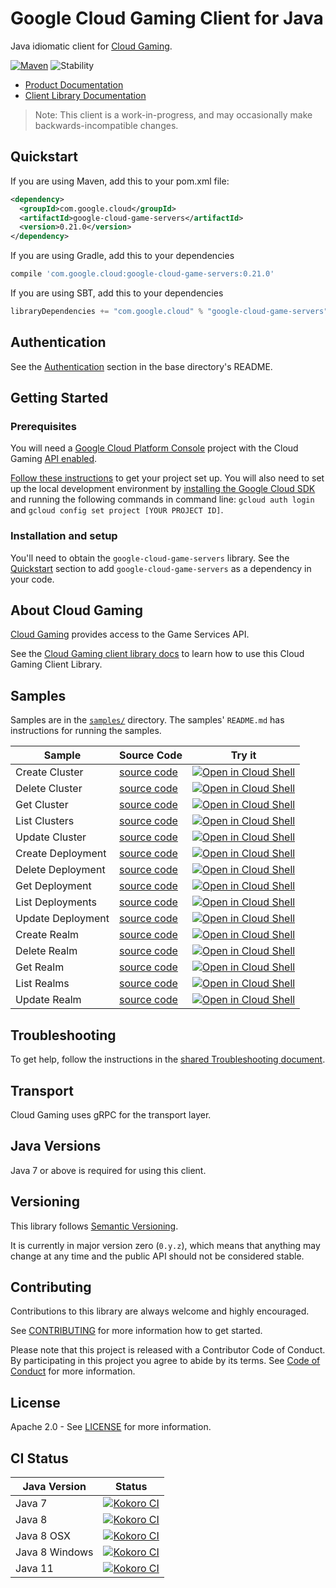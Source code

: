 # Google Cloud Gaming Client for Java

Java idiomatic client for [Cloud Gaming][product-docs].

[![Maven][maven-version-image]][maven-version-link]
![Stability][stability-image]

- [Product Documentation][product-docs]
- [Client Library Documentation][javadocs]

> Note: This client is a work-in-progress, and may occasionally
> make backwards-incompatible changes.

## Quickstart


If you are using Maven, add this to your pom.xml file:

```xml
<dependency>
  <groupId>com.google.cloud</groupId>
  <artifactId>google-cloud-game-servers</artifactId>
  <version>0.21.0</version>
</dependency>
```

[//]: # ({x-version-update-start:google-cloud-game-servers:released})

If you are using Gradle, add this to your dependencies
```Groovy
compile 'com.google.cloud:google-cloud-game-servers:0.21.0'
```
If you are using SBT, add this to your dependencies
```Scala
libraryDependencies += "com.google.cloud" % "google-cloud-game-servers" % "0.21.0"
```
[//]: # ({x-version-update-end})

## Authentication

See the [Authentication][authentication] section in the base directory's README.

## Getting Started

### Prerequisites

You will need a [Google Cloud Platform Console][developer-console] project with the Cloud Gaming [API enabled][enable-api].

[Follow these instructions][create-project] to get your project set up. You will also need to set up the local development environment by
[installing the Google Cloud SDK][cloud-sdk] and running the following commands in command line:
`gcloud auth login` and `gcloud config set project [YOUR PROJECT ID]`.

### Installation and setup

You'll need to obtain the `google-cloud-game-servers` library.  See the [Quickstart](#quickstart) section
to add `google-cloud-game-servers` as a dependency in your code.

## About Cloud Gaming


[Cloud Gaming][product-docs] provides access to the Game Services API.

See the [Cloud Gaming client library docs][javadocs] to learn how to
use this Cloud Gaming Client Library.





## Samples

Samples are in the [`samples/`](https://github.com/googleapis/java-game-servers/tree/master/samples) directory. The samples' `README.md`
has instructions for running the samples.

| Sample                      | Source Code                       | Try it |
| --------------------------- | --------------------------------- | ------ |
| Create Cluster | [source code](https://github.com/googleapis/java-game-servers/blob/master/samples/snippets/src/main/java/com/example/gameservices/clusters/CreateCluster.java) | [![Open in Cloud Shell][shell_img]](https://console.cloud.google.com/cloudshell/open?git_repo=https://github.com/googleapis/java-game-servers&page=editor&open_in_editor=samples/snippets/src/main/java/com/example/gameservices/clusters/CreateCluster.java) |
| Delete Cluster | [source code](https://github.com/googleapis/java-game-servers/blob/master/samples/snippets/src/main/java/com/example/gameservices/clusters/DeleteCluster.java) | [![Open in Cloud Shell][shell_img]](https://console.cloud.google.com/cloudshell/open?git_repo=https://github.com/googleapis/java-game-servers&page=editor&open_in_editor=samples/snippets/src/main/java/com/example/gameservices/clusters/DeleteCluster.java) |
| Get Cluster | [source code](https://github.com/googleapis/java-game-servers/blob/master/samples/snippets/src/main/java/com/example/gameservices/clusters/GetCluster.java) | [![Open in Cloud Shell][shell_img]](https://console.cloud.google.com/cloudshell/open?git_repo=https://github.com/googleapis/java-game-servers&page=editor&open_in_editor=samples/snippets/src/main/java/com/example/gameservices/clusters/GetCluster.java) |
| List Clusters | [source code](https://github.com/googleapis/java-game-servers/blob/master/samples/snippets/src/main/java/com/example/gameservices/clusters/ListClusters.java) | [![Open in Cloud Shell][shell_img]](https://console.cloud.google.com/cloudshell/open?git_repo=https://github.com/googleapis/java-game-servers&page=editor&open_in_editor=samples/snippets/src/main/java/com/example/gameservices/clusters/ListClusters.java) |
| Update Cluster | [source code](https://github.com/googleapis/java-game-servers/blob/master/samples/snippets/src/main/java/com/example/gameservices/clusters/UpdateCluster.java) | [![Open in Cloud Shell][shell_img]](https://console.cloud.google.com/cloudshell/open?git_repo=https://github.com/googleapis/java-game-servers&page=editor&open_in_editor=samples/snippets/src/main/java/com/example/gameservices/clusters/UpdateCluster.java) |
| Create Deployment | [source code](https://github.com/googleapis/java-game-servers/blob/master/samples/snippets/src/main/java/com/example/gameservices/deployments/CreateDeployment.java) | [![Open in Cloud Shell][shell_img]](https://console.cloud.google.com/cloudshell/open?git_repo=https://github.com/googleapis/java-game-servers&page=editor&open_in_editor=samples/snippets/src/main/java/com/example/gameservices/deployments/CreateDeployment.java) |
| Delete Deployment | [source code](https://github.com/googleapis/java-game-servers/blob/master/samples/snippets/src/main/java/com/example/gameservices/deployments/DeleteDeployment.java) | [![Open in Cloud Shell][shell_img]](https://console.cloud.google.com/cloudshell/open?git_repo=https://github.com/googleapis/java-game-servers&page=editor&open_in_editor=samples/snippets/src/main/java/com/example/gameservices/deployments/DeleteDeployment.java) |
| Get Deployment | [source code](https://github.com/googleapis/java-game-servers/blob/master/samples/snippets/src/main/java/com/example/gameservices/deployments/GetDeployment.java) | [![Open in Cloud Shell][shell_img]](https://console.cloud.google.com/cloudshell/open?git_repo=https://github.com/googleapis/java-game-servers&page=editor&open_in_editor=samples/snippets/src/main/java/com/example/gameservices/deployments/GetDeployment.java) |
| List Deployments | [source code](https://github.com/googleapis/java-game-servers/blob/master/samples/snippets/src/main/java/com/example/gameservices/deployments/ListDeployments.java) | [![Open in Cloud Shell][shell_img]](https://console.cloud.google.com/cloudshell/open?git_repo=https://github.com/googleapis/java-game-servers&page=editor&open_in_editor=samples/snippets/src/main/java/com/example/gameservices/deployments/ListDeployments.java) |
| Update Deployment | [source code](https://github.com/googleapis/java-game-servers/blob/master/samples/snippets/src/main/java/com/example/gameservices/deployments/UpdateDeployment.java) | [![Open in Cloud Shell][shell_img]](https://console.cloud.google.com/cloudshell/open?git_repo=https://github.com/googleapis/java-game-servers&page=editor&open_in_editor=samples/snippets/src/main/java/com/example/gameservices/deployments/UpdateDeployment.java) |
| Create Realm | [source code](https://github.com/googleapis/java-game-servers/blob/master/samples/snippets/src/main/java/com/example/gameservices/realms/CreateRealm.java) | [![Open in Cloud Shell][shell_img]](https://console.cloud.google.com/cloudshell/open?git_repo=https://github.com/googleapis/java-game-servers&page=editor&open_in_editor=samples/snippets/src/main/java/com/example/gameservices/realms/CreateRealm.java) |
| Delete Realm | [source code](https://github.com/googleapis/java-game-servers/blob/master/samples/snippets/src/main/java/com/example/gameservices/realms/DeleteRealm.java) | [![Open in Cloud Shell][shell_img]](https://console.cloud.google.com/cloudshell/open?git_repo=https://github.com/googleapis/java-game-servers&page=editor&open_in_editor=samples/snippets/src/main/java/com/example/gameservices/realms/DeleteRealm.java) |
| Get Realm | [source code](https://github.com/googleapis/java-game-servers/blob/master/samples/snippets/src/main/java/com/example/gameservices/realms/GetRealm.java) | [![Open in Cloud Shell][shell_img]](https://console.cloud.google.com/cloudshell/open?git_repo=https://github.com/googleapis/java-game-servers&page=editor&open_in_editor=samples/snippets/src/main/java/com/example/gameservices/realms/GetRealm.java) |
| List Realms | [source code](https://github.com/googleapis/java-game-servers/blob/master/samples/snippets/src/main/java/com/example/gameservices/realms/ListRealms.java) | [![Open in Cloud Shell][shell_img]](https://console.cloud.google.com/cloudshell/open?git_repo=https://github.com/googleapis/java-game-servers&page=editor&open_in_editor=samples/snippets/src/main/java/com/example/gameservices/realms/ListRealms.java) |
| Update Realm | [source code](https://github.com/googleapis/java-game-servers/blob/master/samples/snippets/src/main/java/com/example/gameservices/realms/UpdateRealm.java) | [![Open in Cloud Shell][shell_img]](https://console.cloud.google.com/cloudshell/open?git_repo=https://github.com/googleapis/java-game-servers&page=editor&open_in_editor=samples/snippets/src/main/java/com/example/gameservices/realms/UpdateRealm.java) |



## Troubleshooting

To get help, follow the instructions in the [shared Troubleshooting document][troubleshooting].

## Transport

Cloud Gaming uses gRPC for the transport layer.

## Java Versions

Java 7 or above is required for using this client.

## Versioning


This library follows [Semantic Versioning](http://semver.org/).


It is currently in major version zero (``0.y.z``), which means that anything may change at any time
and the public API should not be considered stable.

## Contributing


Contributions to this library are always welcome and highly encouraged.

See [CONTRIBUTING][contributing] for more information how to get started.

Please note that this project is released with a Contributor Code of Conduct. By participating in
this project you agree to abide by its terms. See [Code of Conduct][code-of-conduct] for more
information.

## License

Apache 2.0 - See [LICENSE][license] for more information.

## CI Status

Java Version | Status
------------ | ------
Java 7 | [![Kokoro CI][kokoro-badge-image-1]][kokoro-badge-link-1]
Java 8 | [![Kokoro CI][kokoro-badge-image-2]][kokoro-badge-link-2]
Java 8 OSX | [![Kokoro CI][kokoro-badge-image-3]][kokoro-badge-link-3]
Java 8 Windows | [![Kokoro CI][kokoro-badge-image-4]][kokoro-badge-link-4]
Java 11 | [![Kokoro CI][kokoro-badge-image-5]][kokoro-badge-link-5]

[product-docs]: https://cloud.google.com/docs/games/products/
[javadocs]: https://googleapis.dev/java/google-cloud-game-servers/latest/
[kokoro-badge-image-1]: http://storage.googleapis.com/cloud-devrel-public/java/badges/java-game-servers/java7.svg
[kokoro-badge-link-1]: http://storage.googleapis.com/cloud-devrel-public/java/badges/java-game-servers/java7.html
[kokoro-badge-image-2]: http://storage.googleapis.com/cloud-devrel-public/java/badges/java-game-servers/java8.svg
[kokoro-badge-link-2]: http://storage.googleapis.com/cloud-devrel-public/java/badges/java-game-servers/java8.html
[kokoro-badge-image-3]: http://storage.googleapis.com/cloud-devrel-public/java/badges/java-game-servers/java8-osx.svg
[kokoro-badge-link-3]: http://storage.googleapis.com/cloud-devrel-public/java/badges/java-game-servers/java8-osx.html
[kokoro-badge-image-4]: http://storage.googleapis.com/cloud-devrel-public/java/badges/java-game-servers/java8-win.svg
[kokoro-badge-link-4]: http://storage.googleapis.com/cloud-devrel-public/java/badges/java-game-servers/java8-win.html
[kokoro-badge-image-5]: http://storage.googleapis.com/cloud-devrel-public/java/badges/java-game-servers/java11.svg
[kokoro-badge-link-5]: http://storage.googleapis.com/cloud-devrel-public/java/badges/java-game-servers/java11.html
[stability-image]: https://img.shields.io/badge/stability-beta-yellow
[maven-version-image]: https://img.shields.io/maven-central/v/com.google.cloud/google-cloud-game-servers.svg
[maven-version-link]: https://search.maven.org/search?q=g:com.google.cloud%20AND%20a:google-cloud-game-servers&core=gav
[authentication]: https://github.com/googleapis/google-cloud-java#authentication
[developer-console]: https://console.developers.google.com/
[create-project]: https://cloud.google.com/resource-manager/docs/creating-managing-projects
[cloud-sdk]: https://cloud.google.com/sdk/
[troubleshooting]: https://github.com/googleapis/google-cloud-common/blob/master/troubleshooting/readme.md#troubleshooting
[contributing]: https://github.com/googleapis/java-game-servers/blob/master/CONTRIBUTING.md
[code-of-conduct]: https://github.com/googleapis/java-game-servers/blob/master/CODE_OF_CONDUCT.md#contributor-code-of-conduct
[license]: https://github.com/googleapis/java-game-servers/blob/master/LICENSE

[enable-api]: https://console.cloud.google.com/flows/enableapi?apiid=gameservices.googleapis.com
[libraries-bom]: https://github.com/GoogleCloudPlatform/cloud-opensource-java/wiki/The-Google-Cloud-Platform-Libraries-BOM
[shell_img]: https://gstatic.com/cloudssh/images/open-btn.png
